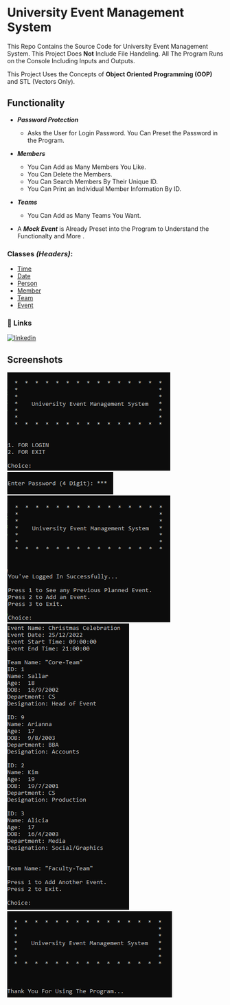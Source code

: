 
# University Event Management System

This Repo Contains the Source Code for University Event Management System.
This Project Does **Not** Include File Handeling. All The Program Runs on the Console
Including Inputs and Outputs.

This Project Uses the Concepts of **Object Oriented Programming (OOP)** and STL
(Vectors Only).

## Functionality
- ***Password Protection***
    - Asks the User for Login Password. You Can Preset the Password in the Program.
- ***Members***
    - You Can Add as Many Members You Like.
    - You Can Delete the Members.
    - You Can Search Members By Their Unique ID.
    - You Can Print an Individual Member Information By ID.
- ***Teams***
    - You Can Add as Many Teams You Want.

- A ***Mock Event*** is Already Preset into the Program to Understand the
    Functionalty and More .


### Classes *(Headers)*:
- [Time](https://github.com/sallar-ba/Event-Management-System/blob/main/University-Event-Management-System/Time.h)
- [Date](https://github.com/sallar-ba/Event-Management-System/blob/main/University-Event-Management-System/Date.h)
- [Person](https://github.com/sallar-ba/Event-Management-System/blob/main/University-Event-Management-System/Person.h)
- [Member](https://github.com/sallar-ba/Event-Management-System/blob/main/University-Event-Management-System/Member.h)
- [Team](https://github.com/sallar-ba/Event-Management-System/blob/main/University-Event-Management-System/Team.h)
- [Event](https://github.com/sallar-ba/Event-Management-System/blob/main/University-Event-Management-System/Event.h)


### 🔗 Links
[![linkedin](https://img.shields.io/badge/linkedin-0A66C2?style=for-the-badge&logo=linkedin&logoColor=white)](https://www.linkedin.com/in/sallar-ba/)


## Screenshots
![Login](https://github.com/sallar-ba/Event-Management-System/blob/main/University-Event-Management-System/assets/Login_Start.PNG)
![Password](https://github.com/sallar-ba/Event-Management-System/blob/main/University-Event-Management-System/assets/password.PNG)
![After Login](https://github.com/sallar-ba/Event-Management-System/blob/main/University-Event-Management-System/assets/after_login.PNG)
![Mock](https://github.com/sallar-ba/Event-Management-System/blob/main/University-Event-Management-System/assets/mock.PNG)
![Exit](https://github.com/sallar-ba/Event-Management-System/blob/main/University-Event-Management-System/assets/exit.PNG)
